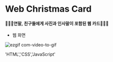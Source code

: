 # Web Christmas Card

#### 📆🎄🎁연말, 친구들에게 사진과 인사말이 포함된 웹 카드📆🎄🎁



- 웹 화면




![ezgif com-video-to-gif](https://user-images.githubusercontent.com/71453094/102963604-daffb200-452c-11eb-97b4-3071f1c70c05.gif)
<br/>

'HTML','CSS','JavaScript'
